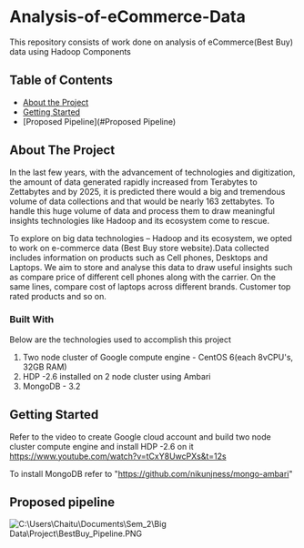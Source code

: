 # Analysis-of-eCommerce-Data
This repository consists of work done on analysis of eCommerce(Best Buy) data using Hadoop Components

<!-- TABLE OF CONTENTS -->
## Table of Contents

* [About the Project](#about-the-project)
* [Getting Started](#getting-started)
* [Proposed Pipeline](#Proposed Pipeline)




<!-- ABOUT THE PROJECT -->
## About The Project

In the last few years, with the advancement of technologies and digitization, the amount of data generated rapidly increased from Terabytes to Zettabytes and by 2025, it is predicted there would a big and tremendous volume of data collections and that would be nearly 163 zettabytes. To handle this huge volume of data and process them to draw meaningful insights technologies like Hadoop and its ecosystem come to rescue.

To explore on big data technologies – Hadoop and its ecosystem, we opted to work on e-commerce data (Best Buy store website).Data collected includes information on products such as Cell phones, Desktops and Laptops. We aim to store and analyse this data to draw useful insights such as compare price of different cell phones along with the carrier. On the same lines, compare cost of laptops across different brands. Customer top rated products and so on.


### Built With
Below are the technologies used to accomplish this project

1. Two node cluster of Google compute engine - CentOS 6(each 8vCPU's, 32GB RAM)
2. HDP -2.6 installed on 2 node cluster using Ambari
3. MongoDB - 3.2

<!-- GETTING STARTED -->
## Getting Started

Refer to the video to create Google cloud account and build two node cluster compute engine and install HDP -2.6 on it
https://www.youtube.com/watch?v=tCxY8UwcPXs&t=12s

To install MongoDB refer to "https://github.com/nikunjness/mongo-ambari" 

## Proposed pipeline

![C:\Users\Chaitu\Documents\Sem_2\Big Data\Project\BestBuy_Pipeline.PNG](attachment:BestBuy_Pipeline.PNG)

